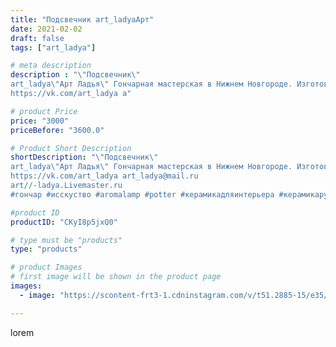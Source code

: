 ```yaml
---
title: "Подсвечник art_ladyaАрт"
date: 2021-02-02
draft: false
tags: ["art_ladya"]

# meta description
description : "\"Подсвечник\" 
art_ladya\"Арт Ладья\" Гончарная мастерская в Нижнем Новгороде. Изготовление керамики и мастер//-классы по обучению. 
https://vk.com/art_ladya a"

# product Price
price: "3000"
priceBefore: "3600.0"

# Product Short Description
shortDescription: "\"Подсвечник\" 
art_ladya\"Арт Ладья\" Гончарная мастерская в Нижнем Новгороде. Изготовление керамики и мастер//-классы по обучению. 
https://vk.com/art_ladya art_ladya@mail.ru 
art//-ladya.Livemaster.ru
#гончар #исскуство #aromalamp #potter #керамикадляинтерьера #керамикаручнаяработа #гончарнаямастерская #керамиканазаказ #handmade #свеча #керамика #candlestick #эксклюзивнаякерамика #painter #dishes #decor #ceramicar #nntoday #claygoods #аромалампа #earthenware #ceramic #design #magic #lodge #ceramicart #историческаяреконструкция #подсвечник #clay #авторскаякерамика"

#product ID
productID: "CKyI8p5jxQ0"

# type must be "products"
type: "products"

# product Images
# first image will be shown in the product page
images:
  - image: "https://scontent-frt3-1.cdninstagram.com/v/t51.2885-15/e35/144661448_711586226183682_4553902718026758676_n.jpg?_nc_ht=scontent-frt3-1.cdninstagram.com&_nc_cat=106&_nc_ohc=tKUp7ofyjLkAX-vOvhV&edm=APU89FABAAAA&ccb=7-4&oh=3f3109d76fd1cd8b1c0ac3aea12673b1&oe=612AAE90&_nc_sid=86f79a&ig_cache_key=MjUwMDEwMDA5NTY3MzgzMjUwMA%3D%3D.2-ccb7-4"

---
```

lorem

